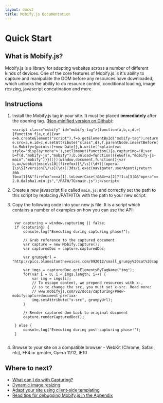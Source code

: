 ```yaml
---
layout: docv2
title: Mobify.js Documentation
---
```


# Quick Start

## What is Mobify.js?

Mobify.js is a library for adapting websites across a number of different kinds of devices. One of the core features of Mobify.js is it's ability to capture and 
manipulate the DOM before any resources have downloaded, which unlocks the ability to do resource control, conditional loading, image resizing, javascript 
concatination and more.


## Instructions

1. Install the Mobify.js tag in your site. It must be placed **immediately** after
the opening <head> tag. ([Non-minified version on Github](https://github.com/mobify/mobifyjs/blob/v2.0-documentation/tag/bootstrap.html)):

    <pre id="mobify-tag"><code class="javascript">&lt;script class="mobify" id="mobify-tag">(function(a,b,c,d,e){function f(a,c,d){var e=b.createElement("script"),f=b.getElementById("mobify-tag");return e.src=a,e.id=c,e.setAttribute("class",d),f.parentNode.insertBefore(e,f),e}!this.Mobify&&c()&&(a.Mobify={points:[+new Date]},b.write('&lt;plaintext style="display:none">'),setTimeout(function(){a.capturing=!0;var b=f(d,"mobify-js","mobify");b.onload=function(){e&&f(e,"mobify-js-main","mobify")}}))})(window,document,function(){var b,a=/webkit|msie\s10|(firefox)[\/\s](\d+)|(opera)[\s\S]*version[\/\s](\d+)|3ds/i.exec(navigator.userAgent);return a&&(b=a[1]&&"firefox"===a[1].toLowerCase()&&4>+a[2]?!1:a[3]&&"opera"===a[3].toLowerCase()&&11>+a[4]?!1:!0),b?!0:!1},"//cdn.mobify.com/mobifyjs/mobify-2.0.0alpha1.min.js","/PATH/TO/main.js");&lt;/script></code></pre>

2. Create a new javascript file called `main.js`, and correctly
set the path to this script by replacing /PATH/TO/ with the
path to your new script.

3. Copy the following code into your new js file. It is a script which contains a number of examples on how you can use the API:

    <pre><code class="javascript">
    var capturing = window.capturing || false;
    if (capturing) {
        console.log("Executing during capturing phase!");

        // Grab reference to the captured document
        var capture = new Mobify.Capture();
        var capturedDoc = capture.capturedDoc;

        var grumpyUrl = "http://pics.blameitonthevoices.com/092012/small_grumpy%20cat%20caption.jpg";

        var imgs = capturedDoc.getElementsByTagName("img");
        for(var i = 0; i < imgs.length; i++) {
            var img = imgs[i];
            // To escape content, we prepend resources with x-,
            // so to change the src, you must set x-src. Read more:
            // www.mobifyjs.com/v2/docs/capturing/#new-mobifycapturedocument-prefixx-
            img.setAttribute("x-src", grumpyUrl);
        }

        // Render captured dom back to original document
        capture.renderCapturedDoc();

    } else {
        console.log("Executing during post-capturing phase!");
    }
    </code></pre>

4. Browse to your site on a compatible browser - WebKit (Chrome, Safari, etc), FF4 or greater, Opera 11/12, IE10


## Where to next?

* [What can I do with Capturing?](./capturing/)
* [Dynamic image resizing](./image-resizing/)
* [Adapt your site using client-side templating](./templating/)
* [Read tips for debugging Mobify.js in the Appendix](./appendix/)
